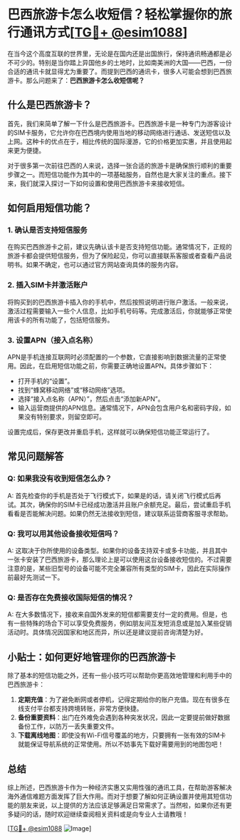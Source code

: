 # 巴西旅游卡怎么收短信？轻松掌握你的旅行通讯方式[[TG💪+ @esim1088](https://t.me/s/esim1088)]

在当今这个高度互联的世界里，无论是在国内还是出国旅行，保持通讯畅通都是必不可少的。特别是当你踏上异国他乡的土地时，比如南美洲的大国——巴西，一份合适的通讯卡就显得尤为重要了。而提到巴西的通讯卡，很多人可能会想到巴西旅游卡。那么问题来了：**巴西旅游卡怎么收短信呢？**

## 什么是巴西旅游卡？

首先，我们来简单了解一下什么是巴西旅游卡。巴西旅游卡是一种专门为游客设计的SIM卡服务，它允许你在巴西境内使用当地的移动网络进行通话、发送短信以及上网。这种卡的优点在于，相比传统的国际漫游，它的价格更加实惠，并且使用起来更为便捷。

对于很多第一次前往巴西的人来说，选择一张合适的旅游卡是确保旅行顺利的重要步骤之一。而短信功能作为其中的一项基础服务，自然也是大家关注的重点。接下来，我们就深入探讨一下如何设置和使用巴西旅游卡来接收短信。

## 如何启用短信功能？

### 1. 确认是否支持短信服务

在购买巴西旅游卡之前，建议先确认该卡是否支持短信功能。通常情况下，正规的旅游卡都会提供短信服务，但为了保险起见，你可以直接联系客服或者查看产品说明书。如果不确定，也可以通过官方网站查询具体的服务内容。

### 2. 插入SIM卡并激活账户

将购买到的巴西旅游卡插入你的手机中，然后按照说明进行账户激活。一般来说，激活过程需要输入一些个人信息，比如手机号码等。完成激活后，你就能够正常使用该卡的所有功能了，包括短信服务。

### 3. 设置APN（接入点名称）

APN是手机连接互联网时必须配置的一个参数，它直接影响到数据流量的正常使用。因此，在启用短信功能之前，你需要正确地设置APN。具体步骤如下：

- 打开手机的“设置”。
- 找到“蜂窝移动网络”或“移动网络”选项。
- 选择“接入点名称（APN）”，然后点击“添加新APN”。
- 输入运营商提供的APN信息。通常情况下，APN会包含用户名和密码字段，如果没有特别要求，则留空即可。

设置完成后，保存更改并重启手机，这样就可以确保短信功能正常运行了。

## 常见问题解答

### Q: 如果我没有收到短信怎么办？

A: 首先检查你的手机是否处于飞行模式下，如果是的话，请关闭飞行模式后再试。其次，确保你的SIM卡已经成功激活并且账户余额充足。最后，尝试重启手机看看是否能解决问题。如果仍然无法接收到短信，建议联系运营商客服寻求帮助。

### Q: 我可以用其他设备接收短信吗？

A: 这取决于你所使用的设备类型。如果你的设备支持双卡或多卡功能，并且其中一张卡安装了巴西旅游卡，那么理论上是可以使用这台设备接收短信的。不过需要注意的是，某些旧型号的设备可能不完全兼容所有类型的SIM卡，因此在实际操作前最好先测试一下。

### Q: 是否存在免费接收国际短信的情况？

A: 在大多数情况下，接收来自国外发来的短信都需要支付一定的费用。但是，也有一些特殊的场合下可以享受免费服务，例如朋友间互发短消息或是加入某些促销活动时。具体情况因国家和地区而异，所以还是建议提前咨询清楚为好。

## 小贴士：如何更好地管理你的巴西旅游卡

除了基本的短信功能之外，还有一些小技巧可以帮助你更高效地管理和利用手中的巴西旅游卡：

1. **定期充值**：为了避免断网或者停机，记得定期给你的账户充值。现在有很多在线支付平台都支持跨境转账，非常方便快捷。
2. **备份重要资料**：出门在外难免会遇到各种突发状况，因此一定要提前做好数据备份工作，以防万一丢失重要文件。
3. **下载离线地图**：即使没有Wi-Fi信号覆盖的地方，只要拥有一张有效的SIM卡就能保证导航系统的正常使用。所以不妨事先下载好需要用到的地图包吧！

## 总结

综上所述，巴西旅游卡作为一种经济实惠又实用性强的通讯工具，在帮助游客解决海外通信难题方面发挥了巨大作用。而对于想要了解如何正确设置并使用其短信功能的朋友来说，以上提供的方法应该足够满足日常需求了。当然啦，如果你还有更多疑问的话，随时欢迎继续查阅相关资料或是向专业人士请教哦！

[[TG💪+ @esim1088](https://t.me/s/esim1088) ![Image](https://i.postimg.cc/4NQfJmqS/Snipaste-2025-05-13-00-14-12.png)]